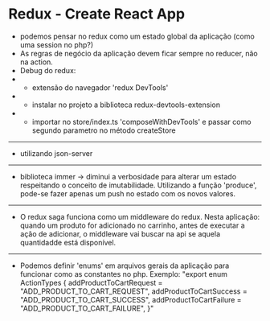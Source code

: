 # Redux - Create React App

- podemos pensar no redux como um estado global da aplicação (como uma session no php?)
- As regras de negócio da aplicação devem ficar sempre no reducer, não na action.
- Debug do redux:
- - extensão do navegador 'redux DevTools'
- - instalar no projeto a biblioteca redux-devtools-extension
- - importar no store/index.ts 'composeWithDevTools' e passar como segundo parametro no método createStore

---

- utilizando json-server

---

- biblioteca immer -> diminui a verbosidade para alterar um estado respeitando o conceito de imutabilidade. Utilizando a função 'produce', pode-se fazer apenas um push no estado com os novos valores.

---

- O redux saga funciona como um middleware do redux. Nesta aplicação: quando um produto for adicionado no carrinho, antes de executar a ação de adicionar, o middleware vai buscar na api se aquela quantidadde está disponível.

---

- Podemos definir 'enums' em arquivos gerais da aplicação para funcionar como as constantes no php. Exemplo:
  "export enum ActionTypes {
  addProductToCartRequest = "ADD_PRODUCT_TO_CART_REQUEST",
  addProductToCartSuccess = "ADD_PRODUCT_TO_CART_SUCCESS",
  addProductToCartFailure = "ADD_PRODUCT_TO_CART_FAILURE",
  }"
